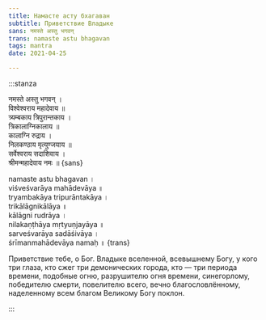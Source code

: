 ```yaml
---
title: Намасте асту бхагаван
subtitle: Приветствие Владыке
sans: नमस्ते अस्तु भगवन्
trans: namaste astu bhagavan
tags: mantra
date: 2021-04-25

---
```



:::stanza

नमस्ते अस्तु भगवन् ।   
विश्वेश्वराय महादेवाय ॥   
त्र्यम्बकाय त्रिपुरान्तकाय ।   
त्रिकालाग्निकालाय ॥    
कालाग्नि रुद्राय ।   
निलकण्ठाय मृत्युण्जयाय ॥   
सर्वेश्वराय सदाशिवाय ।  
श्रीमन्महादेवाय नमः ॥ {sans}

namaste astu bhagavan ।  
viśveśvarāya mahādevāya ॥   
tryambakāya tripurāntakāya ।  
trikālāgnikālāya ॥   
kālāgni rudrāya ।  
nilakaṇṭhāya mṛtyuṇjayāya ॥    
sarveśvarāya sadāśivāya ।  
śrīmanmahādevāya namaḥ ॥ {trans}

Приветствие тебе, о Бог.
Владыке вселенной, всевышнему Богу, у кого три глаза, кто сжег три демонических города, кто — три периода времени, подобные огню, разрушителю огня времени, синегорлому, победителю смерти, повелителю всего, вечно благословлённому, наделенному всем благом Великому Богу поклон.

:::

<audio-player title="Namaste astu Bhagavan" file="/audio/Shiva_-_Namaste_astu_Bhagavan_oum_ru.mp3" />

<audio-player title="Rattan Mohan Sharma - Shiva prathana" file="/audio/Rattan_Mohan_Sharma_-_Shiva_Prarthana_oum_ru.mp3" />

